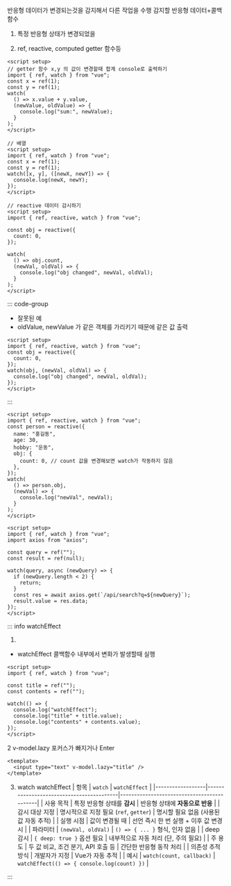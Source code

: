 반응형 데이터가 변경되는것을 감지해서 다른 작업을 수행
감지할 반응형 데이터+콜백함수

1. 특정 반응형 상태가 변경되었을

2. ref, reactive, computed getter 함수등

```vue
<script setup>
// getter 함수 x,y 의 값이 변경할때 합계 console로 출력하기
import { ref, watch } from "vue";
const x = ref(1);
const y = ref(1);
watch(
  () => x.value + y.value,
  (newValue, oldValue) => {
    console.log("sum:", newValue);
  }
);
</script>
```

```vue
// 배열
<script setup>
import { ref, watch } from "vue";
const x = ref(1);
const y = ref(1);
watch([x, y], ([newX, newY]) => {
  console.log(newX, newY);
});
</script>
```

```vue
// reactive 데이터 감시하기
<script setup>
import { ref, reactive, watch } from "vue";

const obj = reactive({
  count: 0,
});

watch(
  () => obj.count,
  (newVal, oldVal) => {
    console.log("obj changed", newVal, oldVal);
  }
);
</script>
```

::: code-group

- 잘못된 예
- oldValue, newValue 가 같은 객체를 가리키기 때문에 같은 값 출력

```vue
<script setup>
import { ref, reactive, watch } from "vue";
const obj = reactive({
  count: 0,
});
watch(obj, (newVal, oldVal) => {
  console.log("obj changed", newVal, oldVal);
});
</script>
```

:::

```vue
<script setup>
import { ref, reactive, watch } from "vue";
const person = reactive({
  name: "홍길동",
  age: 30,
  hobby: "운동",
  obj: {
    count: 0, // count 값을 변경해보면 watch가 작동하지 않음
  },
});
watch(
  () => person.obj,
  (newVal) => {
    console.log("newVal", newVal);
  }
);
</script>
```

```vue [검색어 입력에 따라 api 호출]
<script setup>
import { ref, watch } from "vue";
import axios from "axios";

const query = ref("");
const result = ref(null);

watch(query, async (newQuery) => {
  if (newQuery.length < 2) {
    return;
  }
  const res = await axios.get(`/api/search?q=${newQuery}`);
  result.value = res.data;
});
</script>
```

::: info watchEffect

1.

- watchEffect 콜백함수 내부에서 변화가 발생할때 실행

```vue [watchEffect]
<script setup>
import { ref, watch } from "vue";

const title = ref("");
const contents = ref("");

watch(() => {
  console.log("watchEffect");
  console.log("title" + title.value);
  console.log("contents" + contents.value);
});
</script>
```

2 v-model.lazy
포커스가 빠지거나 Enter

```vue
<template>
  <input type="text" v-model.lazy="title" />
</template>
```

3. watch watchEffect
   | 항목 | `watch` | `watchEffect` |
   |------------------|------------------------------------------|--------------------------------------------|
   | 사용 목적 | 특정 반응형 상태를 **감시** | 반응형 상태에 **자동으로 반응** |
   | 감시 대상 지정 | 명시적으로 지정 필요 (`ref`, `getter`) | 명시할 필요 없음 (사용된 값 자동 추적) |
   | 실행 시점 | 값이 변경될 때 | 선언 즉시 한 번 실행 + 이후 값 변경 시 |
   | 파라미터 | `(newVal, oldVal)` | `() => { ... }` 형식, 인자 없음 |
   | deep 감시 | `{ deep: true }` 옵션 필요 | 내부적으로 자동 처리 (단, 주의 필요) |
   | 주 용도 | 두 값 비교, 조건 분기, API 호출 등 | 간단한 반응형 동작 처리 |
   | 의존성 추적 방식 | 개발자가 지정 | Vue가 자동 추적 |
   | 예시 | `watch(count, callback)` | `watchEffect(() => { console.log(count) })` |

:::
